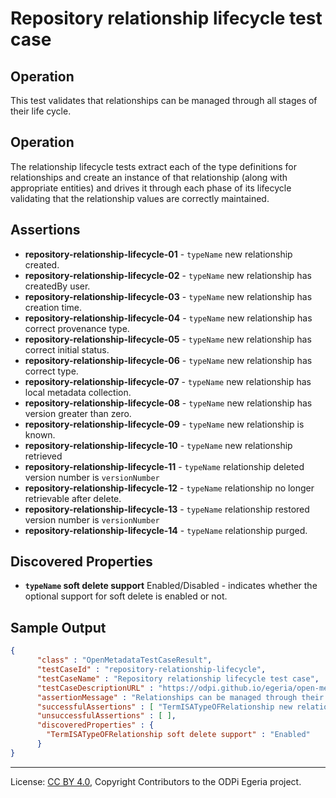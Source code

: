 <!-- SPDX-License-Identifier: CC-BY-4.0 -->
<!-- Copyright Contributors to the ODPi Egeria project. -->

# Repository relationship lifecycle test case

## Operation

This test validates that relationships can be managed through all stages of their life cycle.

## Operation

The relationship lifecycle tests extract each of the type definitions for relationships and create an instance of that
relationship (along with appropriate entities) and
drives it through each phase of its lifecycle validating that the relationship values are correctly maintained.

## Assertions

* **repository-relationship-lifecycle-01** - `typeName` new relationship created.
* **repository-relationship-lifecycle-02** - `typeName` new relationship has createdBy user.
* **repository-relationship-lifecycle-03** - `typeName` new relationship has creation time.
* **repository-relationship-lifecycle-04** - `typeName` new relationship has correct provenance type.
* **repository-relationship-lifecycle-05** - `typeName` new relationship has correct initial status.
* **repository-relationship-lifecycle-06** - `typeName` new relationship has correct type.
* **repository-relationship-lifecycle-07** - `typeName` new relationship has local metadata collection.
* **repository-relationship-lifecycle-08** - `typeName` new relationship has version greater than zero.
* **repository-relationship-lifecycle-09** - `typeName` new relationship is known.
* **repository-relationship-lifecycle-10** - `typeName` new relationship retrieved
* **repository-relationship-lifecycle-11** - `typeName` relationship deleted version number is `versionNumber`
* **repository-relationship-lifecycle-12** - `typeName` relationship no longer retrievable after delete.
* **repository-relationship-lifecycle-13** - `typeName` relationship restored version number is `versionNumber`
* **repository-relationship-lifecycle-14** - `typeName` relationship purged.


## Discovered Properties

* **`typeName` soft delete support** Enabled/Disabled - indicates whether the optional support for soft delete is enabled or not.


## Sample Output

```json
{
      "class" : "OpenMetadataTestCaseResult",
      "testCaseId" : "repository-relationship-lifecycle",
      "testCaseName" : "Repository relationship lifecycle test case",
      "testCaseDescriptionURL" : "https://odpi.github.io/egeria/open-metadata-conformance-suite/docs/repository-workbench/repository-relationship-lifecycle-test-case.md",
      "assertionMessage" : "Relationships can be managed through their lifecycle",
      "successfulAssertions" : [ "TermISATypeOFRelationship new relationship created.", "TermISATypeOFRelationship new relationship has createdBy user.", "TermISATypeOFRelationship new relationship has creation time.", "TermISATypeOFRelationship new relationship has correct provenance type.", "TermISATypeOFRelationship new relationship has correct initial status.", "TermISATypeOFRelationship new relationship has correct type.", "TermISATypeOFRelationship new relationship has local metadata collection.", "TermISATypeOFRelationship new relationship has version greater than zero.", "TermISATypeOFRelationship new relationship is known.", "TermISATypeOFRelationship new relationship retrieved.", "TermISATypeOFRelationship relationship deleted version number is 2", "TermISATypeOFRelationship relationship no longer retrievable after delete.", "TermISATypeOFRelationship relationship restored version number is 3", "TermISATypeOFRelationship relationship purged." ],
      "unsuccessfulAssertions" : [ ],
      "discoveredProperties" : {
        "TermISATypeOFRelationship soft delete support" : "Enabled"
      }
}

```


----
License: [CC BY 4.0](https://creativecommons.org/licenses/by/4.0/),
Copyright Contributors to the ODPi Egeria project.